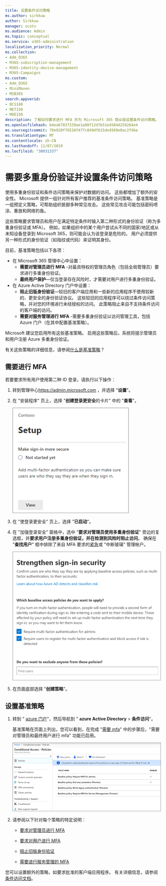 ```yaml
---
title: 设置条件访问策略
ms.author: sirkkuw
author: Sirkkuw
manager: scotv
ms.audience: Admin
ms.topic: conceptual
ms.service: o365-administration
localization_priority: Normal
ms.collection:
- Adm_O365
- M365-subscription-management
- M365-identity-device-management
- M365-Campaigns
ms.custom:
- Adm_O365
- MiniMaven
- MSB365
search.appverid:
- BCS160
- MET150
- MOE150
description: 了解如何要求进行 MFA 并为 Microsoft 365 商业版设置条件访问策略。
ms.openlocfilehash: b4ea67037339ae1a00f12d7b51e4584d259264e4
ms.sourcegitcommit: 70e920f76526f47fc849df615de4569e0ac2f4be
ms.translationtype: MT
ms.contentlocale: zh-CN
ms.lasthandoff: 11/07/2019
ms.locfileid: "38031337"
---
```

# <a name="require-multi-factor-authentication-and-set-up-conditional-access-policies"></a>需要多重身份验证并设置条件访问策略

使用多重身份验证和条件访问策略来保护对数据的访问。 这些都增加了额外的安全性。 Microsoft 提供一组针对所有客户推荐的基准条件访问策略。 基准策略是一组预定义策略，可帮助组织抵御多种常见攻击。 这些常见攻击可能包括密码喷涂、重放和网络钓鱼。

这些策略要求管理员和用户在满足特定条件时输入第二种形式的身份验证（称为多重身份验证或 MFA）。 例如，如果组织中的某个用户尝试从不同的国家/地区或从未知设备登录到 Microsoft 365，则可能会认为该登录是危险的。 用户必须提供另一种形式的身份验证（如指纹或代码）来证明其身份。 

目前，基准策略包括以下各项：
- 在 Microsoft 365 管理中心中设置：
    - **需要对管理员进行 MFA** -对最具特权的管理员角色（包括全局管理员）要求进行多重身份验证。
    - **最终用户保护**—仅当登录存在风险时，才需要对用户进行多重身份验证。 
- 在 Azure Active Directory 门户中设置：
    - **阻止旧版身份验证**—较旧的客户端应用和一些新的应用程序不使用较新的、更安全的身份验证协议。 这些较旧的应用程序可以绕过条件访问策略，并对您的环境进行未经授权的访问。 此策略阻止来自不支持条件访问的客户端的访问。 
    - **需要对服务管理进行 MFA** -需要多重身份验证以访问管理工具，包括 Azure 门户（在其中配置基准策略）。 

Microsoft 建议您启用所有这些基准策略。 启用这些策略后，系统将提示管理员和用户注册 Azure 多重身份验证。

有关这些策略的详细信息，请参阅[什么是基准策略](https://docs.microsoft.com/azure/active-directory/conditional-access/concept-baseline-protection)？


## <a name="require-mfa"></a>需要进行 MFA

若要要求所有用户使用第二种 ID 登录，请执行以下操作：

1. 转到管理中心<a href="https://go.microsoft.com/fwlink/p/?linkid=837890" target="_blank">https://admin.microsoft.com</a> ，并选择 "**设置**"。

2. 在 "安装程序" 页上，选择 "**创建登录更安全**的卡片" 中的 "**查看**"。


    ![制作登录更安全的卡。](media/setupmfa.png)
3. 在 "使登录更安全" 页上，选择 "**已启动**"。
 
4. 在 "加强登录安全" 窗格中，选中 "**要求对管理员使用多重身份验证**" 旁边的复选框，并**要求用户注册多重身份验证，并在检测到风险时阻止访问**。
    确保在 "**查找用户**" 框中排除了来自 MFA 要求的[紧急](m365-campaigns-protect-admin-accounts.md#create-an-emergency-admin-account)或 "中断玻璃" 管理帐户。
    
    ![增强 "在安全中的安全" 页。](media/requiremfa.png)

5. 在页面底部选择 "**创建策略**"。

## <a name="set-up-baseline-policies"></a>设置基准策略

1. 转到 " [azure 门户](https://portal.azure.com)"，然后导航到 " **azure Active Directory** \> **条件访问**"。
    
    基准策略在页面上列出，您可以看到，在完成 "[需要 mfa](#require-mfa)" 中的步骤后，"需要对管理员和最终用户进行 mfa" 功能已启用。

    ![列出用于条件访问的基准策略的页面。](media/casettings.png)
2. 请参阅以下针对每个策略的特定说明：

    - [要求对管理员进行 MFA](https://docs.microsoft.com/azure/active-directory/conditional-access/howto-baseline-protect-administrators)

       
    -   [要求对用户进行 MFA](https://docs.microsoft.com/azure/active-directory/conditional-access/howto-baseline-protect-end-users)  
    - [阻止旧版身份验证](https://docs.microsoft.com/azure/active-directory/conditional-access/howto-baseline-protect-legacy-auth)
    - [需要进行服务管理的 MFA](https://docs.microsoft.com/azure/active-directory/conditional-access/howto-baseline-protect-azure)

您可以设置额外的策略，如要求批准的客户端应用程序。 有关详细信息，请参阅[条件访问文档](https://docs.microsoft.com/azure/active-directory/conditional-access/)。

